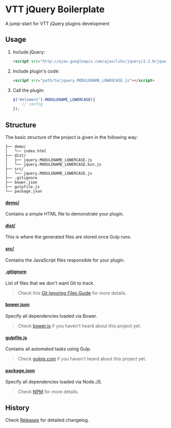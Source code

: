 # VTT jQuery Boilerplate
A jump-start for VTT jQuery plugins development

## Usage

1. Include jQuery:

	```html
	<script src="http://ajax.googleapis.com/ajax/libs/jquery/2.2.0/jquery.min.js"></script>
	```

2. Include plugin's code:

	```html
	<script src="path/to/jquery.MODULENAME_LOWERCASE.js"></script>
	```

3. Call the plugin:

	```javascript
	$("#element").MODULENAME_LOWERCASE({
		// config
	});
	```

## Structure

The basic structure of the project is given in the following way:

```
├── demo/
│   └── index.html
├── dist/
│   ├── jquery.MODULENAME_LOWERCASE.js
│   └── jquery.MODULENAME_LOWERCASE.min.js
├── src/
│   └── jquery.MODULENAME_LOWERCASE.js
├── .gitignore
├── bower.json
├── gulpfile.js
└── package.json
```

#### [demo/](https://github.com/libeo-vtt/vtt-jquery-boilerplate/tree/master/demo)

Contains a simple HTML file to demonstrate your plugin.

#### [dist/](https://github.com/libeo-vtt/vtt-jquery-boilerplate/tree/master/dist)

This is where the generated files are stored once Gulp runs.

#### [src/](https://github.com/libeo-vtt/vtt-jquery-boilerplate/tree/master/src)

Contains the JavaScript files responsible for your plugin.

#### [.gitignore](https://github.com/libeo-vtt/vtt-jquery-boilerplate/tree/master/.gitignore)

List of files that we don't want Git to track.

> Check this [Git Ignoring Files Guide](https://help.github.com/articles/ignoring-files) for more details.

#### [bower.json](https://github.com/libeo-vtt/vtt-jquery-boilerplate/tree/master/gulpfile.js)

Specify all dependencies loaded via Bower.

> Check [bower.io](http://bower.io//) if you haven't heard about this project yet.

#### [gulpfile.js](https://github.com/libeo-vtt/vtt-jquery-boilerplate/tree/master/gulpfile.js)

Contains all automated tasks using Gulp.

> Check [gulpjs.com](http://gulpjs.com/) if you haven't heard about this project yet.

#### [package.json](https://github.com/libeo-vtt/vtt-jquery-boilerplate/tree/master/package.json)

Specify all dependencies loaded via Node.JS.

> Check [NPM](https://npmjs.org/doc/json.html) for more details.

## History

Check [Releases](https://github.com/libeo-vtt/vtt-jquery-boilerplate/releases) for detailed changelog.

